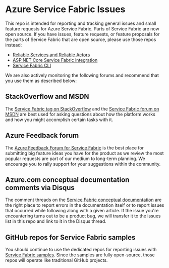# Azure Service Fabric Issues

This repo is intended for reporting and tracking general issues and small feature requests for Azure Service Fabric. Parts of Service Fabric are now open source. If you have issues, feature requests, or feature proposals for the parts of Service Fabric that are open source, please use those repos instead:

 - [Reliable Services and Reliable Actors](https://github.com/Azure/service-fabric-services-and-actors-dotnet)
 - [ASP.NET Core Service Fabric integration](https://github.com/Azure/service-fabric-aspnetcore) 
 - [Service Fabric CLI](https://github.com/Azure/service-fabric-cli/issues)


We are also actively monitoring the following forums and recommend that you use them as described below:

## StackOverflow and MSDN

The [Service Fabric tag on StackOverflow][stackoverflow-tag] and the [Service Fabric forum on MSDN][msdn-forum] are best used for asking questions about how the platform works and how you might accomplish certain tasks with it.

## Azure Feedback forum

The [Azure Feedback Forum for Service Fabric][uservoice-forum] is the best place for submitting big feature ideas you have for the product as we review the most popular requests are part of our medium to long-term planning. We encourage you to rally support for your suggestions within the community.

## Azure.com conceptual documentation comments via Disqus

The comment threads on the [Service Fabric conceptual documentation][acom-docs] are the right place to report errors in the documentation itself or to report issues that occurred while following along with a given article. If the issue you're encountering turns out to be a product bug, we will transfer it to the issues list in this repo and link to it in the Disqus thread.

## GitHub repos for Service Fabric samples

You should continue to use the dedicated repos for reporting issues with [Service Fabric samples][sample-repos]. Since the samples are fully open-source, those repos will operate like traditional GitHub projects.

<!-- Links -->

[msdn-forum]: https://social.msdn.microsoft.com/Forums/en-US/home?forum=AzureServiceFabric
[stackoverflow-tag]: http://stackoverflow.com/questions/tagged/azure-service-fabric
[uservoice-forum]: https://feedback.azure.com/forums/293901-service-fabric
[acom-docs]: http://aka.ms/servicefabricdocs
[sample-repos]: http://aka.ms/servicefabricsamples
